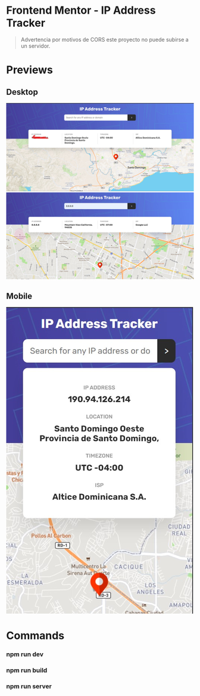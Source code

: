 # Frontend Mentor - IP Address Tracker
> Advertencia por motivos de CORS este proyecto no puede subirse a un servidor.

# Previews
## Desktop
![Desktop preview for the IP Address Tracker coding challenge](./public/images/desktop-preview.jpg)
![Desktop preview for the IP Address Tracker coding challenge 2](./public/images/desktop-preview-2.jpg)

## Mobile
![Mobile preview for the IP Address Tracker coding challenge](./public/images/mobile-preview.jpg)

# Commands

### npm run dev  
### npm run build  
### npm run server
